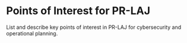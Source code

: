 # Points of Interest for PR-LAJ

List and describe key points of interest in PR-LAJ for cybersecurity and operational planning.
